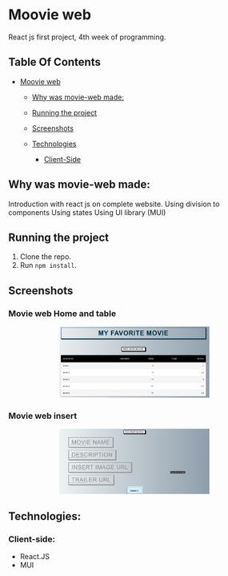 # Moovie web
React js first project, 4th week of programming.

## Table Of Contents
* [Moovie web](#Moovie-web)
  * [Why was movie-web made:](#Why-was-movie-web-made:)
  * [Running the project](#running-the-project)
  * [Screenshots](#screenshots)
 
  * [Technologies](#technologies)
    + [Client-Side](#client-side)

  
## Why was movie-web made:

Introduction with react js on complete website.
Using division to components
Using states 
Using UI library (MUI)


## Running the project

1. Clone the repo.
2. Run `npm install`.

## Screenshots

### Movie web Home and table

<p align="center"><img src="./movie scn 1.png" width="300" /></p>


### Movie web insert 
<p align="center"><img src="./movie scn 2.png" width="300" /></p>

## Technologies:

### Client-side:
* React.JS
* MUI

